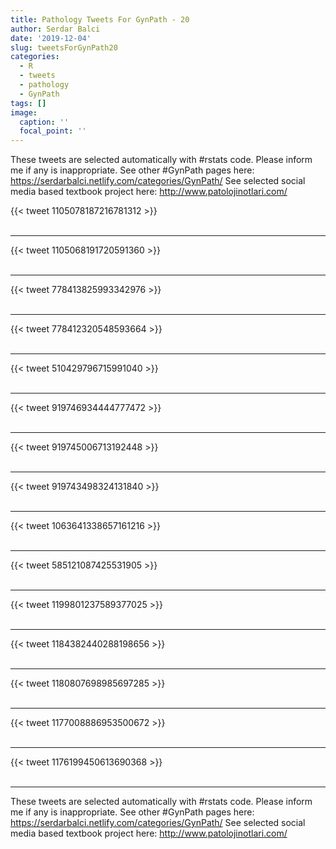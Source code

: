```yaml
---
title: Pathology Tweets For GynPath - 20
author: Serdar Balci
date: '2019-12-04'
slug: tweetsForGynPath20
categories:
  - R
  - tweets
  - pathology
  - GynPath
tags: []
image:
  caption: ''
  focal_point: ''
---
```



These tweets are selected automatically with #rstats code. Please inform me if any is inappropriate.
See other #GynPath pages here: https://serdarbalci.netlify.com/categories/GynPath/ 
See selected social media based textbook project here: http://www.patolojinotlari.com/

{{< tweet 1105078187216781312 >}}
<br>
<br>
<hr>
{{< tweet 1105068191720591360 >}}
<br>
<br>
<hr>
{{< tweet 778413825993342976 >}}
<br>
<br>
<hr>
{{< tweet 778412320548593664 >}}
<br>
<br>
<hr>
{{< tweet 510429796715991040 >}}
<br>
<br>
<hr>
{{< tweet 919746934444777472 >}}
<br>
<br>
<hr>
{{< tweet 919745006713192448 >}}
<br>
<br>
<hr>
{{< tweet 919743498324131840 >}}
<br>
<br>
<hr>
{{< tweet 1063641338657161216 >}}
<br>
<br>
<hr>
{{< tweet 585121087425531905 >}}
<br>
<br>
<hr>
{{< tweet 1199801237589377025 >}}
<br>
<br>
<hr>
{{< tweet 1184382440288198656 >}}
<br>
<br>
<hr>
{{< tweet 1180807698985697285 >}}
<br>
<br>
<hr>
{{< tweet 1177008886953500672 >}}
<br>
<br>
<hr>
{{< tweet 1176199450613690368 >}}
<br>
<br>
<hr>


These tweets are selected automatically with #rstats code. Please inform me if any is inappropriate.
See other #GynPath pages here: https://serdarbalci.netlify.com/categories/GynPath/ 
See selected social media based textbook project here: http://www.patolojinotlari.com/

